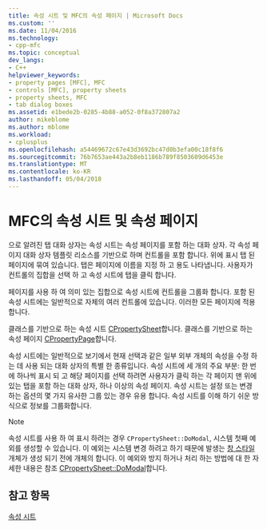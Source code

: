 ```yaml
---
title: 속성 시트 및 MFC의 속성 페이지 | Microsoft Docs
ms.custom: ''
ms.date: 11/04/2016
ms.technology:
- cpp-mfc
ms.topic: conceptual
dev_langs:
- C++
helpviewer_keywords:
- property pages [MFC], MFC
- controls [MFC], property sheets
- property sheets, MFC
- tab dialog boxes
ms.assetid: e1bede2b-0285-4b88-a052-0f8a372807a2
author: mikeblome
ms.author: mblome
ms.workload:
- cplusplus
ms.openlocfilehash: a54469672c67e43d3692bc47d0b3efa00c18f8f6
ms.sourcegitcommit: 76b7653ae443a2b8eb1186b789f8503609d6453e
ms.translationtype: MT
ms.contentlocale: ko-KR
ms.lasthandoff: 05/04/2018
---
```

# <a name="property-sheets-and-property-pages-in-mfc"></a>MFC의 속성 시트 및 속성 페이지
으로 알려진 탭 대화 상자는 속성 시트는 속성 페이지를 포함 하는 대화 상자. 각 속성 페이지 대화 상자 템플릿 리소스를 기반으로 하며 컨트롤을 포함 합니다. 위에 표시 탭 된 페이지에 묶여 있습니다. 탭은 페이지에 이름을 지정 하 고 용도 나타냅니다. 사용자가 컨트롤의 집합을 선택 하 고 속성 시트에 탭을 클릭 합니다.  
  
 페이지를 사용 하 여 의미 있는 집합으로 속성 시트에 컨트롤을 그룹화 합니다. 포함 된 속성 시트에는 일반적으로 자체의 여러 컨트롤에 있습니다. 이러한 모든 페이지에 적용 합니다.  
  
 클래스를 기반으로 하는 속성 시트 [CPropertySheet](../mfc/reference/cpropertysheet-class.md)합니다. 클래스를 기반으로 하는 속성 페이지 [CPropertyPage](../mfc/reference/cpropertypage-class.md)합니다.  
  
 속성 시트에는 일반적으로 보기에서 현재 선택과 같은 일부 외부 개체의 속성을 수정 하는 데 사용 되는 대화 상자의 특별 한 종류입니다. 속성 시트에 세 개의 주요 부분: 한 번에 하나씩 표시 되 고 해당 페이지를 선택 하려면 사용자가 클릭 하는 각 페이지 맨 위에 있는 탭을 포함 하는 대화 상자, 하나 이상의 속성 페이지. 속성 시트는 설정 또는 변경 하는 옵션의 몇 가지 유사한 그룹 있는 경우 유용 합니다. 속성 시트를 이해 하기 쉬운 방식으로 정보를 그룹화합니다.  
  
> [!NOTE]
>  속성 시트를 사용 하 여 표시 하려는 경우 `CPropertySheet::DoModal`, 시스템 첫째 예외를 생성할 수 있습니다. 이 예외는 시스템 변경 하려고 하기 때문에 발생는 [창 스타일](../mfc/reference/styles-used-by-mfc.md#window-styles) 개체가 생성 되기 전에 개체의 합니다. 이 예외와 방지 하거나 처리 하는 방법에 대 한 자세한 내용은 참조 [CPropertySheet::DoModal](../mfc/reference/cpropertysheet-class.md#domodal)합니다.  
  
## <a name="see-also"></a>참고 항목  
 [속성 시트](../mfc/property-sheets-mfc.md)


